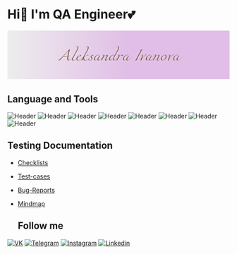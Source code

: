 # Hi👋 I'm QA Engineer💕

![Header](https://github.com/AlexiaIv/AlexiaIv/blob/main/assets/Снимок%20экрана%202023-08-12%20154234.png)


## Language and Tools
![Header](https://img.shields.io/badge/Postman-A499A6?style=for-the-badge&logo=postman&logoColor=ff4500)
![Header](https://img.shields.io/badge/-DevTools-A499A6?style=for-the-badge&logo=googlechrome&logoColor=2674A2)
![Header](https://img.shields.io/badge/-AndroidStudio-A499A6?style=for-the-badge&logo=AndroidStudio)
![Header](https://img.shields.io/badge/Figma-A499A6?style=for-the-badge&logo=figma&logoColor=7d5fa6)
![Header](https://img.shields.io/badge/-PostgreSQL-A499A6?style=for-the-badge&logo=PostgreSQL)
![Header](https://img.shields.io/badge/-JSON-A499A6?style=for-the-badge&logo=JSON&logoColor=BEBEAB)
![Header](https://img.shields.io/badge/-CharlesProxy-A499A6?style=for-the-badge&logo=CharlesProxy)
![Header](https://img.shields.io/badge/-YouTrack-A499A6?style=for-the-badge&logo=YouTrack)


## Testing Documentation
- [Checklists](https://github.com/AlexiaIv/Checklists)
- [Test-cases](https://github.com/AlexiaIv/Test-cases)
- [Bug-Reports](https://github.com/AlexiaIv/Bug-Reports)
- [Mindmap](https://github.com/AlexiaIv/Mindmap)

  ## Follow me
[![VK](https://img.shields.io/badge/-VKONTAKTE-4682B4?style=for-the-badge&logo=VK)](https://vk.com/alexiaiv)
[![Telegram](https://img.shields.io/badge/-Telegram-000000?style=for-the-badge&logo=telegram)](https://t.me/alexiaiv)
[![Instagram](https://img.shields.io/badge/-Instagram-FFE4E1?style=for-the-badge&logo=Instagram)](https://www.instagram.com/alexia.iv/)
[![Linkedin](https://img.shields.io/badge/-Linkedin-4169E1?style=for-the-badge&logo=Linkedin)](https://www.linkedin.com/in/alexiaiv/)
